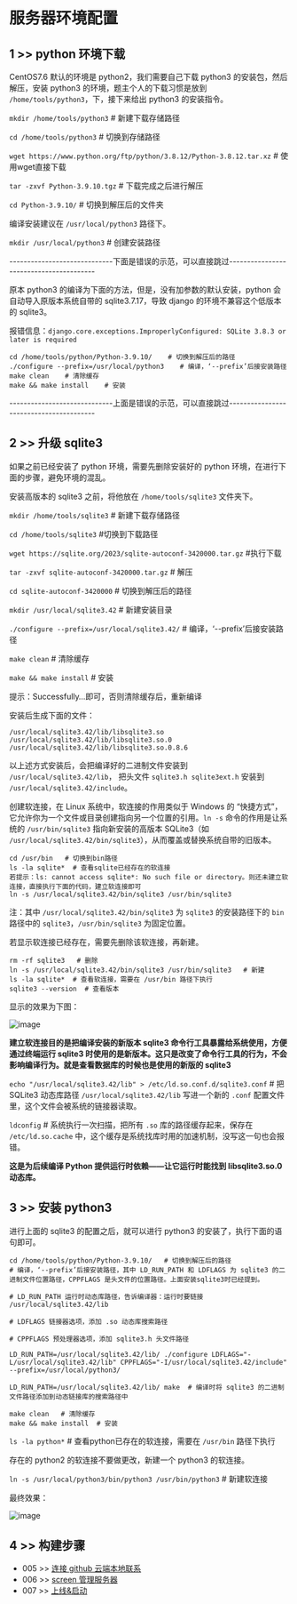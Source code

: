 # 服务器环境配置

## 1 >> python 环境下载

CentOS7.6 默认的环境是 python2，我们需要自己下载 python3 的安装包，然后解压，安装 python3 的环境，题主个人的下载习惯是放到 `/home/tools/python3`，下，接下来给出 python3 的安装指令。

`mkdir /home/tools/python3`    # 新建下载存储路径

`cd /home/tools/python3`    # 切换到存储路径

`wget https://www.python.org/ftp/python/3.8.12/Python-3.8.12.tar.xz`    # 使用wget直接下载

`tar -zxvf Python-3.9.10.tgz`    # 下载完成之后进行解压

`cd Python-3.9.10/`    # 切换到解压后的文件夹

编译安装建议在 `/usr/local/python3` 路径下。

`mkdir /usr/local/python3`    # 创建安装路径

-----------------------------下面是错误的示范，可以直接跳过----------------------------------------

原本 python3 的编译为下面的方法，但是，没有加参数的默认安装，python 会自动导入原版本系统自带的 sqlite3.7.17，导致 django 的环境不兼容这个低版本的 sqlite3。

报错信息：`django.core.exceptions.ImproperlyConfigured: SQLite 3.8.3 or later is required`

```
cd /home/tools/python/Python-3.9.10/    # 切换到解压后的路径
./configure --prefix=/usr/local/python3    # 编译，‘--prefix’后接安装路径
make clean    # 清除缓存
make && make install    # 安装 
```

-----------------------------上面是错误的示范，可以直接跳过----------------------------------------

## 2 >> 升级 sqlite3

如果之前已经安装了 python 环境，需要先删除安装好的 python 环境，在进行下面的步骤，避免环境的混乱。

安装高版本的 sqlite3 之前，将他放在 `/home/tools/sqlite3` 文件夹下。

`mkdir /home/tools/sqlite3`    # 新建下载存储路径

`cd /home/tools/sqlite3`    #切换到下载路径

`wget https://sqlite.org/2023/sqlite-autoconf-3420000.tar.gz`    #执行下载

`tar -zxvf sqlite-autoconf-3420000.tar.gz`    # 解压

`cd sqlite-autoconf-3420000`    # 切换到解压后的路径

`mkdir /usr/local/sqlite3.42`    # 新建安装目录

`./configure --prefix=/usr/local/sqlite3.42/`     # 编译，‘--prefix’后接安装路径

`make clean`    # 清除缓存

`make && make install`    # 安装

提示：Successfully…即可，否则清除缓存后，重新编译

安装后生成下面的文件：

```
/usr/local/sqlite3.42/lib/libsqlite3.so
/usr/local/sqlite3.42/lib/libsqlite3.so.0
/usr/local/sqlite3.42/lib/libsqlite3.so.0.8.6
```

以上述方式安装后，会把编译好的二进制文件安装到 `/usr/local/sqlite3.42/lib`， 把头文件 `sqlite3.h sqlite3ext.h` 安装到 `/usr/local/sqlite3.42/include`。

创建软连接，在 Linux 系统中，软连接的作用类似于 Windows 的 “快捷方式”，它允许你为一个文件或目录创建指向另一个位置的引用。`ln -s` 命令的作用是让系统的 `/usr/bin/sqlite3` 指向新安装的高版本 SQLite3（如 `/usr/local/sqlite3.42/bin/sqlite3`），从而覆盖或替换系统自带的旧版本。

```
cd /usr/bin   # 切换到bin路径
ls -la sqlite*  # 查看sqlite已经存在的软连接
若提示：ls: cannot access sqlite*: No such file or directory。则还未建立软连接，直接执行下面的代码，建立软连接即可
ln -s /usr/local/sqlite3.42/bin/sqlite3 /usr/bin/sqlite3
```

注：其中 `/usr/local/sqlite3.42/bin/sqlite3` 为 `sqlite3` 的安装路径下的 `bin` 路径中的 `sqlite3`，`/usr/bin/sqlite3` 为固定位置。

若显示软连接已经存在，需要先删除该软连接，再新建。

```
rm -rf sqlite3   # 删除
ln -s /usr/local/sqlite3.42/bin/sqlite3 /usr/bin/sqlite3   # 新建
ls -la sqlite*  # 查看软连接，需要在 /usr/bin 路径下执行
sqlite3 --version  # 查看版本
```

显示的效果为下图：

![image](https://github.com/user-attachments/assets/b3b96803-d420-4db1-a97f-454240cb8fcc)

**建立软连接目的是把编译安装的新版本 sqlite3 命令行工具暴露给系统使用，方便通过终端运行 sqlite3 时使用的是新版本。这只是改变了命令行工具的行为，不会影响编译行为。就是查看数据库的时候也是使用的新版的 sqlite3**

`echo "/usr/local/sqlite3.42/lib" > /etc/ld.so.conf.d/sqlite3.conf`    # 把 SQLite3 动态库路径 `/usr/local/sqlite3.42/lib` 写进一个新的 `.conf` 配置文件里，这个文件会被系统的链接器读取。

`ldconfig`    # 系统执行一次扫描，把所有 `.so` 库的路径缓存起来，保存在 `/etc/ld.so.cache` 中，这个缓存是系统找库时用的加速机制，没写这一句也会报错。

**这是为后续编译 Python 提供运行时依赖——让它运行时能找到 libsqlite3.so.0 动态库。**

## 3 >> 安装 python3

进行上面的 sqlite3 的配置之后，就可以进行 python3 的安装了，执行下面的语句即可。

```
cd /home/tools/python/Python-3.9.10/   # 切换到解压后的路径
# 编译，‘--prefix’后接安装路径，其中 LD_RUN_PATH 和 LDFLAGS 为 sqlite3 的二进制文件位置路径，CPPFLAGS 是头文件的位置路径。上面安装sqlite3时已经提到。

# LD_RUN_PATH 运行时动态库路径，告诉编译器：运行时要链接 /usr/local/sqlite3.42/lib

# LDFLAGS 链接器选项，添加 .so 动态库搜索路径

# CPPFLAGS 预处理器选项，添加 sqlite3.h 头文件路径

LD_RUN_PATH=/usr/local/sqlite3.42/lib/ ./configure LDFLAGS="-L/usr/local/sqlite3.42/lib" CPPFLAGS="-I/usr/local/sqlite3.42/include"  --prefix=/usr/local/python3/

LD_RUN_PATH=/usr/local/sqlite3.42/lib/ make  # 编译时将 sqlite3 的二进制文件路径添加到动态链接库的搜索路径中

make clean   # 清除缓存
make && make install  # 安装
```

`ls -la python*`    # 查看python已存在的软连接，需要在 `/usr/bin` 路径下执行

存在的 python2 的软连接不要做更改，新建一个 python3 的软连接。

`ln -s /usr/local/python3/bin/python3 /usr/bin/python3`    # 新建软连接

最终效果：

![image](https://github.com/user-attachments/assets/c22c544c-9867-45a0-880b-2c85ea681d77)

## 4 >> 构建步骤

- 005 >> [连接 github 云端本地联系](https://github.com/fangqing408/03-xmu-llap/blob/master/recognition/005.md)
- 006 >> [screen 管理服务器](https://github.com/fangqing408/03-xmu-llap/blob/master/recognition/006.md)
- 007 >> [上线&启动](https://github.com/fangqing408/03-xmu-llap/blob/master/recognition/007.md)
